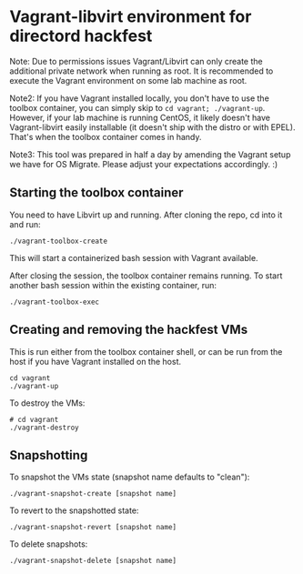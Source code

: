 Vagrant-libvirt environment for directord hackfest
==================================================

Note: Due to permissions issues Vagrant/Libvirt can only create the
additional private network when running as root. It is recommended to
execute the Vagrant environment on some lab machine as root.

Note2: If you have Vagrant installed locally, you don't have to use
the toolbox container, you can simply skip to `cd vagrant;
./vagrant-up`. However, if your lab machine is running CentOS, it
likely doesn't have Vagrant-libvirt easily installable (it doesn't
ship with the distro or with EPEL). That's when the toolbox container
comes in handy.

Note3: This tool was prepared in half a day by amending the Vagrant
setup we have for OS Migrate. Please adjust your expectations
accordingly. :)

Starting the toolbox container
------------------------------

You need to have Libvirt up and running. After cloning the repo, cd
into it and run:

```
./vagrant-toolbox-create
```

This will start a containerized bash session with Vagrant
available.

After closing the session, the toolbox container remains running. To
start another bash session within the existing container, run:

```
./vagrant-toolbox-exec
```

Creating and removing the hackfest VMs
--------------------------------------

This is run either from the toolbox container shell, or can be run
from the host if you have Vagrant installed on the host.

```
cd vagrant
./vagrant-up
```

To destroy the VMs:

```
# cd vagrant
./vagrant-destroy
```

Snapshotting
------------

To snapshot the VMs state (snapshot name defaults to "clean"):

```
./vagrant-snapshot-create [snapshot name]
```

To revert to the snapshotted state:

```
./vagrant-snapshot-revert [snapshot name]
```

To delete snapshots:

```
./vagrant-snapshot-delete [snapshot name]
```
